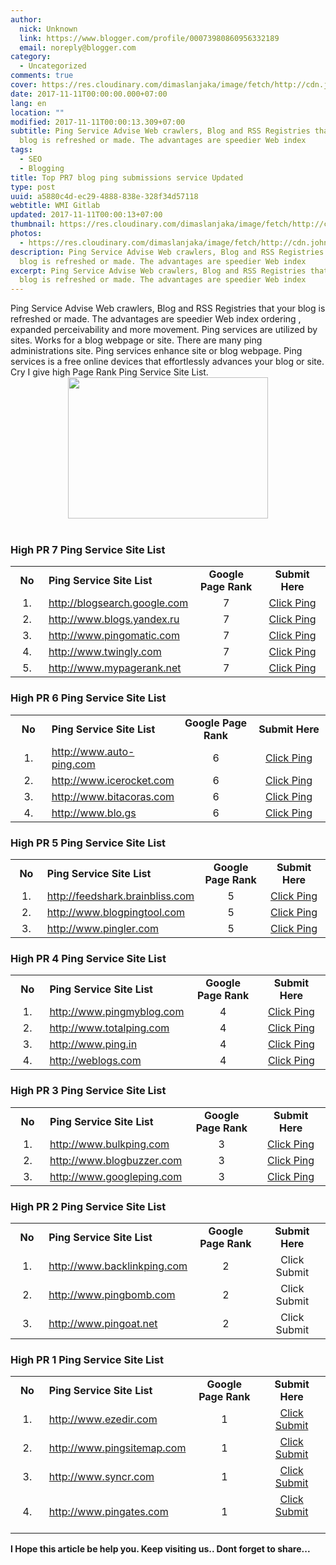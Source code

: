 ```yaml
---
author:
  nick: Unknown
  link: https://www.blogger.com/profile/00073980860956332189
  email: noreply@blogger.com
category:
  - Uncategorized
comments: true
cover: https://res.cloudinary.com/dimaslanjaka/image/fetch/http://cdn.johneengle.com/wp-content/uploads/2010/12/ping-blog.jpg
date: 2017-11-11T00:00:00.000+07:00
lang: en
location: ""
modified: 2017-11-11T00:00:13.309+07:00
subtitle: Ping Service Advise Web crawlers, Blog and RSS Registries that your
  blog is refreshed or made. The advantages are speedier Web index
tags:
  - SEO
  - Blogging
title: Top PR7 blog ping submissions service Updated
type: post
uuid: a5880c4d-ec29-4888-838e-328f34d57118
webtitle: WMI Gitlab
updated: 2017-11-11T00:00:13+07:00
thumbnail: https://res.cloudinary.com/dimaslanjaka/image/fetch/http://cdn.johneengle.com/wp-content/uploads/2010/12/ping-blog.jpg
photos:
  - https://res.cloudinary.com/dimaslanjaka/image/fetch/http://cdn.johneengle.com/wp-content/uploads/2010/12/ping-blog.jpg
description: Ping Service Advise Web crawlers, Blog and RSS Registries that your
  blog is refreshed or made. The advantages are speedier Web index
excerpt: Ping Service Advise Web crawlers, Blog and RSS Registries that your
  blog is refreshed or made. The advantages are speedier Web index
---
```


<div dir="ltr"><div>Ping Service Advise Web crawlers, Blog and RSS Registries that your blog is refreshed or made. The advantages are speedier Web index ordering , expanded perceivability and more movement. Ping services are utilized by sites. Works for a blog webpage or site. There are many ping administrations site. Ping services enhance site or blog webpage. Ping services is a free online devices that effortlessly advances your blog or site. Cry I give high Page Rank Ping Service Site List.<br><div class="separator" style="clear: both; text-align: center;"><a href="https://res.cloudinary.com/dimaslanjaka/image/fetch/http://cdn.johneengle.com/wp-content/uploads/2010/12/ping-blog.jpg" imageanchor="1" style="margin-left: 1em; margin-right: 1em;" rel="noopener noreferer nofollow"><img border="0" height="226" src="https://res.cloudinary.com/dimaslanjaka/image/fetch/http://cdn.johneengle.com/wp-content/uploads/2010/12/ping-blog.jpg" width="320"></a></div><br></div><h3>            High PR 7 Ping Service Site List         </h3><table border="0" cellpadding="0" cellspacing="0">            <tbody><tr>                    <td align="center" height="30" valign="middle" width="50"><strong>No</strong>                    </td>                    <td valign="middle" width="170"><strong>Ping Service Site List</strong>                    </td>                    <td align="center" valign="middle" width="120"><strong>Google Page Rank</strong>                    </td>                    <td align="center" valign="middle" width="120"><strong>Submit Here</strong>                    </td>                </tr><tr>                    <td align="center" height="25" valign="middle">1.                     </td>                    <td valign="middle"><a href="http://www.blogsearch.google.com/ping" rel="noopener noreferer nofollow" target="_blank">                            http://blogsearch.google.com                         </a>                    </td>                    <td align="center" valign="middle">7                     </td>                    <td align="center" valign="middle"><a href="http://www.blogsearch.google.com/ping" rel="noopener noreferer nofollow" target="_blank">                            Click Ping                         </a>                    </td>                </tr><tr>                    <td align="center" height="25" valign="middle">2.                     </td>                    <td valign="middle"><a href="http://www.blogs.yandex.ru/pings" rel="noopener noreferer nofollow" target="_blank">                            http://www.blogs.yandex.ru                         </a>                    </td>                    <td align="center" valign="middle">7                     </td>                    <td align="center" valign="middle"><a href="http://blogs.yandex.ru/pings/" rel="noopener noreferer nofollow" target="_blank">                            Click Ping                         </a>                    </td>                </tr><tr>                    <td align="center" height="25" valign="middle">3.                     </td>                    <td valign="middle"><a href="http://www.pingomatic.com/" rel="noopener noreferer nofollow" target="_blank">                            http://www.pingomatic.com                         </a>                    </td>                    <td align="center" valign="middle">7                     </td>                    <td align="center" valign="middle"><a href="http://pingomatic.com/" rel="noopener noreferer nofollow" target="_blank">                            Click Ping                         </a>                    </td>                </tr><tr>                    <td align="center" height="25" valign="middle">4.                     </td>                    <td valign="middle"><a href="http://www.twingly.com/ping" rel="noopener noreferer nofollow" target="_blank">                            http://www.twingly.com                         </a>                    </td>                    <td align="center" valign="middle">7                     </td>                    <td align="center" valign="middle"><a href="http://www.twingly.com/ping" rel="noopener noreferer nofollow" target="_blank">                            Click Ping                         </a>                    </td>                </tr><tr>                    <td align="center" height="25" valign="middle">5.                     </td>                    <td valign="middle"><a href="http://www.mypagerank.net/service_pingservice_index" rel="noopener noreferer nofollow" target="_blank">                            http://www.mypagerank.net                         </a>                    </td>                    <td align="center" valign="middle">7                     </td>                    <td align="center" valign="middle"><a href="http://www.mypagerank.net/service_pingservice_index" rel="noopener noreferer nofollow" target="_blank">                            Click Ping                         </a>                    </td>                </tr></tbody>        </table><h3>            High PR 6 Ping Service Site List         </h3><table border="0" cellpadding="0" cellspacing="0">            <tbody><tr>                    <td align="center" height="30" valign="middle" width="50"><strong>No</strong>                    </td>                    <td valign="middle" width="170"><strong>Ping Service Site List</strong>                    </td>                    <td align="center" valign="middle" width="120"><strong>Google Page Rank</strong>                    </td>                    <td align="center" valign="middle" width="120"><strong>Submit Here</strong>                    </td>                </tr><tr>                    <td align="center" height="25" valign="middle">1.                     </td>                    <td valign="middle"><a href="http://www.auto-ping.com/" rel="noopener noreferer nofollow" target="_blank">                            http://www.auto-ping.com                         </a>                    </td>                    <td align="center" valign="middle">6                     </td>                    <td align="center" valign="middle"><a href="http://www.auto-ping.com/" rel="noopener noreferer nofollow" target="_blank">                            Click Ping                         </a>                    </td>                </tr><tr>                    <td align="center" height="25" valign="middle">2.                     </td>                    <td valign="middle"><a href="http://www.icerocket.com/c?p=ping" rel="noopener noreferer nofollow" target="_blank">                            http://www.icerocket.com                         </a>                    </td>                    <td align="center" valign="middle">6                     </td>                    <td align="center" valign="middle"><a href="http://www.icerocket.com/c?p=ping" rel="noopener noreferer nofollow" target="_blank">                            Click Ping                         </a>                    </td>                </tr><tr>                    <td align="center" height="25" valign="middle">3.                     </td>                    <td valign="middle"><a href="http://www.bitacoras.com/agregador/enviar" rel="noopener noreferer nofollow" target="_blank">                            http://www.bitacoras.com                         </a>                    </td>                    <td align="center" valign="middle">6                     </td>                    <td align="center" valign="middle"><a href="http://bitacoras.com/agregador/enviar" rel="noopener noreferer nofollow" target="_blank">                            Click Ping                         </a>                    </td>                </tr><tr>                    <td align="center" height="25" valign="middle">4.                     </td>                    <td valign="middle"><a href="http://www.blo.gs/ping.php" rel="noopener noreferer nofollow" target="_blank">                            http://www.blo.gs                         </a>                    </td>                    <td align="center" valign="middle">6                     </td>                    <td align="center" valign="middle"><a href="http://www.blo.gs/ping.php" rel="noopener noreferer nofollow" target="_blank">                            Click Ping                         </a>                    </td>                </tr></tbody>        </table><h3>            High PR 5 Ping Service Site List         </h3><table border="0" cellpadding="0" cellspacing="0">            <tbody><tr>                    <td align="center" height="30" valign="middle" width="50"><strong>No</strong>                    </td>                    <td valign="middle" width="170"><strong>Ping Service Site List</strong>                    </td>                    <td align="center" valign="middle" width="120"><strong>Google Page Rank</strong>                    </td>                    <td align="center" valign="middle" width="120"><strong>Submit Here</strong>                    </td>                </tr><tr>                    <td align="center" height="25" valign="middle">1.                     </td>                    <td valign="middle"><a href="http://www.feedshark.brainbliss.com/" rel="noopener noreferer nofollow" target="_blank">                            http://feedshark.brainbliss.com                         </a>                    </td>                    <td align="center" valign="middle">5                     </td>                    <td align="center" valign="middle"><a href="http://www.feedshark.brainbliss.com/" rel="noopener noreferer nofollow" target="_blank">                            Click Ping                         </a>                    </td>                </tr><tr>                    <td align="center" height="25" valign="middle">2.                     </td>                    <td valign="middle"><a href="http://www.blogpingtool.com/" rel="noopener noreferer nofollow" target="_blank">                            http://www.blogpingtool.com                         </a>                    </td>                    <td align="center" valign="middle">5                     </td>                    <td align="center" valign="middle"><a href="http://www.blogpingtool.com/" rel="noopener noreferer nofollow" target="_blank">                            Click Ping                         </a>                    </td>                </tr><tr>                    <td align="center" height="25" valign="middle">3.                     </td>                    <td valign="middle"><a href="http://www.pingler.com/" rel="noopener noreferer nofollow" target="_blank">                            http://www.pingler.com                         </a>                    </td>                    <td align="center" valign="middle">5                     </td>                    <td align="center" valign="middle"><a href="https://pingler.com/" rel="noopener noreferer nofollow" target="_blank">                            Click Ping                         </a>                    </td>                </tr></tbody>        </table><h3>            High PR 4 Ping Service Site List         </h3><table border="0" cellpadding="0" cellspacing="0">            <tbody><tr>                    <td align="center" height="30" valign="middle" width="50"><strong>No</strong>                    </td>                    <td valign="middle" width="170"><strong>Ping Service Site List</strong>                    </td>                    <td align="center" valign="middle" width="120"><strong>Google Page Rank</strong>                    </td>                    <td align="center" valign="middle" width="120"><strong>Submit Here</strong>                    </td>                </tr><tr>                    <td align="center" height="25" valign="middle">1.                     </td>                    <td valign="middle"><a href="http://www.pingmyblog.com/" rel="noopener noreferer nofollow" target="_blank">                            http://www.pingmyblog.com                         </a>                    </td>                    <td align="center" valign="middle">4                     </td>                    <td align="center" valign="middle"><a href="http://www.pingmyblog.com/" rel="noopener noreferer nofollow" target="_blank">                            Click Ping                         </a>                    </td>                </tr><tr>                    <td align="center" height="25" valign="middle">2.                     </td>                    <td valign="middle"><a href="http://www.totalping.com/" rel="noopener noreferer nofollow" target="_blank">                            http://www.totalping.com                         </a>                    </td>                    <td align="center" valign="middle">4                     </td>                    <td align="center" valign="middle"><a href="http://www.totalping.com/" rel="noopener noreferer nofollow" target="_blank">                            Click Ping                         </a>                    </td>                </tr><tr>                    <td align="center" height="25" valign="middle">3.                     </td>                    <td valign="middle"><a href="http://www.ping.in/" rel="noopener noreferer nofollow" target="_blank">                            http://www.ping.in                         </a>                    </td>                    <td align="center" valign="middle">4                     </td>                    <td align="center" valign="middle"><a href="http://www.ping.in/" rel="noopener noreferer nofollow" target="_blank">                            Click Ping                         </a>                    </td>                </tr><tr>                    <td align="center" height="25" valign="middle">4.                     </td>                    <td valign="middle"><a href="http://rpc.weblogs.com/" rel="noopener noreferer nofollow" target="_blank">                            http://weblogs.com                         </a>                    </td>                    <td align="center" valign="middle">4                     </td>                    <td align="center" valign="middle"><a href="http://rpc.weblogs.com/" rel="noopener noreferer nofollow" target="_blank">                            Click Ping                         </a>                    </td>                </tr></tbody>        </table><h3>            High PR 3 Ping Service Site List         </h3><table border="0" cellpadding="0" cellspacing="0">            <tbody><tr>                    <td align="center" height="30" valign="middle" width="50"><strong>No</strong>                    </td>                    <td valign="middle" width="170"><strong>Ping Service Site List</strong>                    </td>                    <td align="center" valign="middle" width="120"><strong>Google Page Rank</strong>                    </td>                    <td align="center" valign="middle" width="120"><strong>Submit Here</strong>                    </td>                </tr><tr>                    <td align="center" height="25" valign="middle">1.                     </td>                    <td valign="middle"><a href="http://www.bulkping.com/ping/index.php" rel="noopener noreferer nofollow" target="_blank">                            http://www.bulkping.com                         </a>                    </td>                    <td align="center" valign="middle">3                     </td>                    <td align="center" valign="middle"><a href="http://www.bulkping.com/ping/index.php" rel="noopener noreferer nofollow" target="_blank">                            Click Ping                         </a>                    </td>                </tr><tr>                    <td align="center" height="25" valign="middle">2.                     </td>                    <td valign="middle"><a href="http://www.blogbuzzer.com/" rel="noopener noreferer nofollow" target="_blank">                            http://www.blogbuzzer.com                         </a>                    </td>                    <td align="center" valign="middle">3                     </td>                    <td align="center" valign="middle"><a href="http://www.blogbuzzer.com/" rel="noopener noreferer nofollow" target="_blank">                            Click Ping                         </a>                    </td>                </tr><tr>                    <td align="center" height="25" valign="middle">3.                     </td>                    <td valign="middle"><a href="http://www.googleping.com/" rel="noopener noreferer nofollow" target="_blank">                            http://www.googleping.com                         </a>                    </td>                    <td align="center" valign="middle">3                     </td>                    <td align="center" valign="middle"><a href="http://googleping.com/" rel="noopener noreferer nofollow" target="_blank">                            Click Ping                         </a>                    </td>                </tr></tbody>        </table><h3>        </h3><h3>            High PR 2 Ping Service Site List         </h3><table border="0" cellpadding="0" cellspacing="0">            <tbody><tr>                    <td align="center" height="30" valign="middle" width="50"><strong>No</strong>                    </td>                    <td valign="middle" width="170"><strong>Ping Service Site List</strong>                    </td>                    <td align="center" valign="middle" width="120"><strong>Google Page Rank</strong>                    </td>                    <td align="center" valign="middle" width="120"><strong>Submit Here</strong>                    </td>                </tr><tr>                    <td align="center" height="25" valign="middle">1.                     </td>                    <td valign="middle"><a href="http://www.backlinkping.com/" rel="noopener noreferer nofollow" target="_blank">                            http://www.backlinkping.com                         </a>                    </td>                    <td align="center" valign="middle">2                     </td>                    <td align="center" valign="middle">Click Submit                     </td>                </tr><tr>                    <td align="center" height="25" valign="middle">2.                     </td>                    <td valign="middle"><a href="http://www.pingbomb.com/" rel="noopener noreferer nofollow" target="_blank">                            http://www.pingbomb.com                         </a>                    </td>                    <td align="center" valign="middle">2                     </td>                    <td align="center" valign="middle">Click Submit                     </td>                </tr><tr>                    <td align="center" height="25" valign="middle">3.                     </td>                    <td valign="middle"><a href="http://www.pingoat.net/" rel="noopener noreferer nofollow" target="_blank">                            http://www.pingoat.net                         </a>                    </td>                    <td align="center" valign="middle">2                     </td>                    <td align="center" valign="middle">Click Submit                     </td>                </tr></tbody>        </table><h3>            High PR 1 Ping Service Site List         </h3><table border="0" cellpadding="0" cellspacing="0">            <tbody><tr>                    <td align="center" height="30" valign="middle" width="50"><strong>No</strong>                    </td>                    <td valign="middle" width="170"><strong>Ping Service Site List</strong>                    </td>                    <td align="center" valign="middle" width="120"><strong>Google Page Rank</strong>                    </td>                    <td align="center" valign="middle" width="120"><strong>Submit Here</strong>                    </td>                </tr><tr>                    <td align="center" height="25" valign="middle">1.                     </td>                    <td valign="middle"><a href="http://www.ezedir.com/PingBlogs/" rel="noopener noreferer nofollow" target="_blank">                            http://www.ezedir.com                         </a>                    </td>                    <td align="center" valign="middle">1                     </td>                    <td align="center" valign="middle"><a href="http://www.ezedir.com/PingBlogs/" rel="noopener noreferer nofollow" target="_blank">                            Click Submit                         </a>                    </td>                </tr><tr>                    <td align="center" height="25" valign="middle">2.                     </td>                    <td valign="middle"><a href="http://www.pingsitemap.com/" rel="noopener noreferer nofollow" target="_blank">                            http://www.pingsitemap.com                         </a>                    </td>                    <td align="center" valign="middle">1                     </td>                    <td align="center" valign="middle"><a href="http://www.pingsitemap.com/" rel="noopener noreferer nofollow" target="_blank">                            Click Submit                         </a>                    </td>                </tr><tr>                    <td align="center" height="25" valign="middle">3.                     </td>                    <td valign="middle"><a href="http://www.syncr.com/" rel="noopener noreferer nofollow" target="_blank">                            http://www.syncr.com                         </a>                    </td>                    <td align="center" valign="middle">1                     </td>                    <td align="center" valign="middle"><a href="http://www.syncr.com/" rel="noopener noreferer nofollow" target="_blank">                            Click Submit                         </a>                    </td>                </tr><tr>                    <td align="center" height="25" valign="middle">4.                     </td>                    <td valign="middle"><a href="http://www.pingates.com/" rel="noopener noreferer nofollow" target="_blank">                            http://www.pingates.com                         </a>                    </td>                    <td align="center" valign="middle">1                     </td>                    <td align="center" valign="middle"><a href="http://pingates.com/" rel="noopener noreferer nofollow" target="_blank">                            Click Submit                         </a>                        <br><br></td>                </tr></tbody>        </table></div><b>I Hope this article be help you. Keep visiting us.. Dont forget to share... </b>